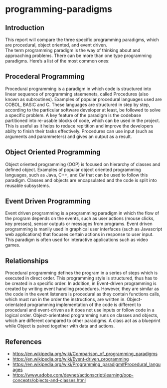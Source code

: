 # programming-paradigms

## Introduction
This report will compare the three specific programming paradigms, which are procedural, object oriented, and event driven.  
The term programming paradigm is the way of thinking about and approaching problems. There can be more than one type programming paradigms. Here’s a list of the most common ones:

## Procederal Programming
Procedural programming is a paradigm in which code is structured into linear sequence of programming staemenets, called Procedures (also known as subroutines). Examples of popular procedural languages used are COBOL, BASIC and C. These languages are structured in step by step, according to the particular software developer at least, be followed to solve a specific problem. A key feature of the paradigm is the codebase partitioned into re-usable blocks of code, which can be used in the project. This is useful as it helps to reduce repitition and improve the developers abilty to finish their tasks effectively. Procedures can use input (such as arguments and parammeters) and gives an output as a result.

## Object Oriented Programming
Object oriented programming (OOP) is focused on hierarchy of classes and defined object. Examples of popular object oriented programming languages, such as Java, C++, and C# that can be used to follow this paradigm. Classes and objects are encapsulated and the code is split into reusable subsystems. 

## Event Driven Programming
Event driven programming is a programming paradigm in which the flow of the program  depends on the events, such as user actions (mouse clicks, key presses), sensor outputs or messages from programs. Event driven programming is manily used in graphical user interfaces (such as Javascript web applications) that focuses certain actions in response to user input. This paradigm is often used for interactive applications such as video games.

## Relationships
Procedural programming defines the program in a series of steps which is executed in direct order. This programming style is structured, thus has to be created in a specific order. In addition, in Event-driven programming is created by writing event handling procedures. However, they are similar as the code in the event listeners is procedural as they contain functions calls, which must run in the order the instructions, are written in.
Object-orientated programming implementation of the code is different to procedural and event-driven as it does not use inputs or follow code in a logical order. Object-orientated programming runs on classes and objects, which are different compared to other paradigms. A class act as a blueprint while Object is paired together with data and actions.

## References
- https://en.wikipedia.org/wiki/Comparison_of_programming_paradigms
- https://en.wikipedia.org/wiki/Event-driven_programming
- https://en.wikipedia.org/wiki/Programming_paradigm#Procedural_languages
- https://www.adobe.com/devnet/actionscript/learning/oop-concepts/objects-and-classes.html
